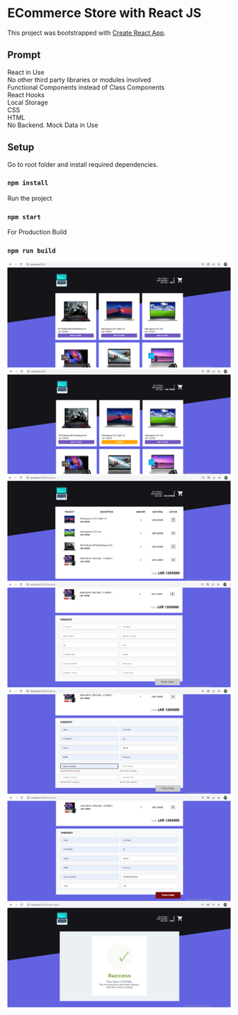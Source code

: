 # ECommerce Store with React JS

This project was bootstrapped with [Create React App](https://github.com/facebook/create-react-app).


## Prompt
React in Use  
No other third party libraries or modules involved  
Functional Components instead of Class Components  
React Hooks  
Local Storage  
CSS  
HTML  
No Backend. Mock Data in Use  


## Setup 
Go to root folder and install required dependencies.
### `npm install`

Run the project
### `npm start`

For Production Build
### `npm run build`

![Alt text](src/assets/screenshots/screenshot_1.png?raw=true "Optional Title")
![Alt text](src/assets/screenshots/screenshot_2.png?raw=true "Optional Title")
![Alt text](src/assets/screenshots/screenshot_3.png?raw=true "Optional Title")
![Alt text](src/assets/screenshots/screenshot_4.png?raw=true "Optional Title")
![Alt text](src/assets/screenshots/screenshot_5.png?raw=true "Optional Title")
![Alt text](src/assets/screenshots/screenshot_6.png?raw=true "Optional Title")
![Alt text](src/assets/screenshots/screenshot_7.png?raw=true "Optional Title")



